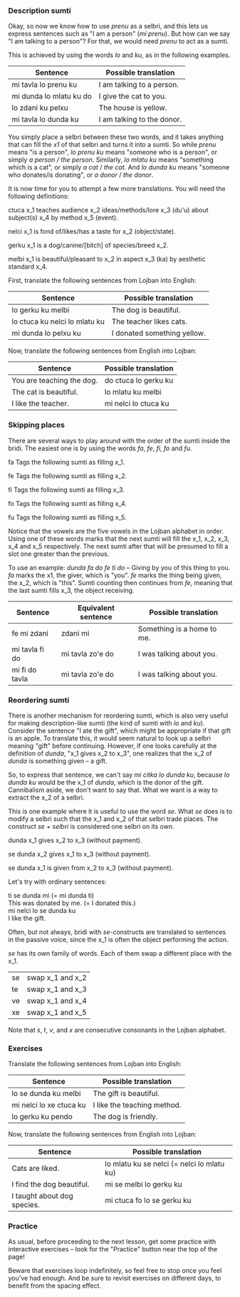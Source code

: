 ### Description sumti

Okay, so now we know how to use _prenu_ as a selbri, and this lets us express sentences such as "I am a person" (_mi prenu_).
But how can we say "I am talking to a person"?
For that, we would need _prenu_ to act as a sumti.

This is achieved by using the words _lo_ and _ku_, as in the following examples.

|Sentence|Possible translation|
|--------|------|
|mi tavla lo prenu ku|I am talking to a person.|
|mi dunda lo mlatu ku do|I give the cat to you.|
|lo zdani ku pelxu|The house is yellow.|
|mi tavla lo dunda ku|I am talking to the donor.|

You simply place a selbri between these two words, and it takes anything that can fill the _x1_ of that selbri and turns it into a sumti.
So while _prenu_ means "is a person", _lo prenu ku_ means "someone who is a person", or simply _a person / the person_.
Similarly, _lo mlatu ku_ means "something which is a cat", or simply _a cat_ / _the cat_.
And _lo dunda ku_ means "someone who donates/is donating", or _a donor_ / _the donor_.

It is now time for you to attempt a few more translations.
You will need the following definitions:

<span class="definition-head">ctuca</span> x_1 teaches audience x_2 ideas/methods/lore x_3 (du'u) about subject(s) x_4 by method x_5 (event).

<span class="definition-head">nelci</span> x_1 is fond of/likes/has a taste for x_2 (object/state).

<span class="definition-head">gerku</span> x_1 is a dog/canine/[bitch] of species/breed x_2.

<span class="definition-head">melbi</span> x_1 is beautiful/pleasant to x_2 in aspect x_3 (ka) by aesthetic standard x_4.

First, translate the following sentences from Lojban into English:

|Sentence|Possible translation|
|--------|-----------|
|lo gerku ku melbi|<span class="spoiler-answer">The dog is beautiful.</span>|
|lo ctuca ku nelci lo mlatu ku|<span class="spoiler-answer">The teacher likes cats.</span>|
|mi dunda lo pelxu ku|<span class="spoiler-answer">I donated something yellow.</span>|

Now, translate the following sentences from English into Lojban:

|Sentence|Possible translation|
|--------|-----------|
|You are teaching the dog.|<span class="spoiler-answer">do ctuca lo gerku ku</span>|
|The cat is beautiful.|<span class="spoiler-answer">lo mlatu ku melbi</span>|
|I like the teacher.|<span class="spoiler-answer">mi nelci lo ctuca ku</span>|

### Skipping places

There are several ways to play around with the order of the sumti inside the bridi.
The easiest one is by using the words _fa_, _fe_, _fi_, _fo_ and _fu_.

<span class="definition-head">fa</span> Tags the following sumti as filling x_1.

<span class="definition-head">fe</span> Tags the following sumti as filling x_2.

<span class="definition-head">fi</span> Tags the following sumti as filling x_3.

<span class="definition-head">fo</span> Tags the following sumti as filling x_4.

<span class="definition-head">fu</span> Tags the following sumti as filling x_5.

Notice that the vowels are the five vowels in the Lojban alphabet in order.
Using one of these words marks that the next sumti will fill the x_1, x_2, x_3, x_4 and x_5 respectively.
The next sumti after that will be presumed to fill a slot one greater than the previous.

To use an example: _dunda fa do fe ti do_ &ndash; Giving by you of this thing to you. _fa_ marks the x1, the giver, which is "you". _fe_ marks the thing being given, the x_2, which is "this".
Sumti counting then continues from _fe_, meaning that the last sumti fills x_3, the object receiving.

|Sentence|Equivalent sentence|Possible translation|
|--------|-------------------|-----------|
|fe mi zdani|<span class="spoiler-answer">zdani mi</span>|<span class="spoiler-answer">Something is a home to me.</span>|
|mi tavla fi do|<span class="spoiler-answer">mi tavla zo'e do</span>|<span class="spoiler-answer">I was talking about you.</span>|
|mi fi do tavla|<span class="spoiler-answer">mi tavla zo'e do</span>|<span class="spoiler-answer">I was talking about you.</span>|

### Reordering sumti

There is another mechanism for reordering sumti, which is also very useful for making description-like sumti (the kind of sumti with _lo_ and _ku_).
Consider the sentence "I ate the gift", which might be appropriate if that gift is an apple.
To translate this, it would seem natural to look up a selbri meaning "gift" before continuing.
However, if one looks carefully at the definition of _dunda_, "x_1 gives x_2 to x_3", one realizes that the x_2 of _dunda_ is something given &ndash; a gift.

So, to express that sentence, we can't say _mi citka lo dunda ku_, because _lo dunda ku_ would be the x_1 of _dunda_, which is the donor of the gift.
Cannibalism aside, we don't want to say that.
What we want is a way to extract the x_2 of a selbri.

This is one example where it is useful to use the word _se_.
What _se_ does is to modify a selbri such that the x_1 and x_2 of that selbri trade places.
The construct _se + selbri_ is considered one selbri on its own.

<span class="definition-head">dunda</span> x_1 gives x_2 to x_3 (without payment).

<span class="definition-head">se dunda</span> x_2 gives x_1 to x_3 (without payment).

<span class="definition-head">se dunda</span> x_1 is given from x_2 to x_3 (without payment).

Let's try with ordinary sentences:

<div class="translation-source">
ti se dunda mi (= mi dunda ti)
</div>
<div class="translation-target">
This was donated by me. (= I donated this.)
</div>

<div class="translation-source">
mi nelci lo se dunda ku
</div>
<div class="translation-target">
I like the gift.
</div>

Often, but not always, bridi with _se_-constructs are translated to sentences in the passive voice, since the x_1 is often the object performing the action.

_se_ has its own family of words.
Each of them swap a different place with the x_1.

|  |                |
|--|----------------|
|se|swap x_1 and x_2|
|te|swap x_1 and x_3|
|ve|swap x_1 and x_4|
|xe|swap x_1 and x_5|

Note that _s_, _t_, _v_, and _x_ are consecutive consonants in the Lojban alphabet.

### Exercises

Translate the following sentences from Lojban into English:

|Sentence|Possible translation|
|--------|-----------|
|lo se dunda ku melbi|<span class="spoiler-answer">The gift is beautiful.</span>|
|mi nelci lo xe ctuca ku|<span class="spoiler-answer">I like the teaching method.</span>|
|lo gerku ku pendo|<span class="spoiler-answer">The dog is friendly.</span>|

Now, translate the following sentences from English into Lojban:

|Sentence|Possible translation|
|--------|-----------|
|Cats are liked.|<span class="spoiler-answer">lo mlatu ku se nelci (= nelci lo mlatu ku)</span>|
|I find the dog beautiful.|<span class="spoiler-answer">mi se melbi lo gerku ku</span>|
|I taught about dog species.|<span class="spoiler-answer">mi ctuca fo lo se gerku ku</span>|

### Practice

As usual, before proceeding to the next lesson, get some practice with interactive exercises &ndash; look for the "Practice" button near the top of the page!

Beware that exercises loop indefinitely, so feel free to stop once you feel you've had enough.
And be sure to revisit exercises on different days, to benefit from the spacing effect.
